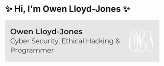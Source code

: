 # ✨ Hi, I'm Owen Lloyd-Jones ✨

<img src="https://github.com/OwenLloydJones/OwenLloydJones/blob/master/OLJ-Banner.png" alt="Banner - Owen Lloyd-Jones. Cyber Security, Ethical Hakcing & Programming.">



